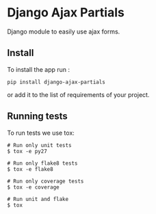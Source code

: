 # Django Ajax Partials
Django module to easily use ajax forms.

## Install
To install the app run :
```shell
pip install django-ajax-partials
```	
or add it to the list of requirements of your project.

## Running tests
To run tests we use tox:
```
# Run only unit tests
$ tox -e py27

# Run only flake8 tests
$ tox -e flake8

# Run only coverage tests
$ tox -e coverage

# Run unit and flake
$ tox
```
